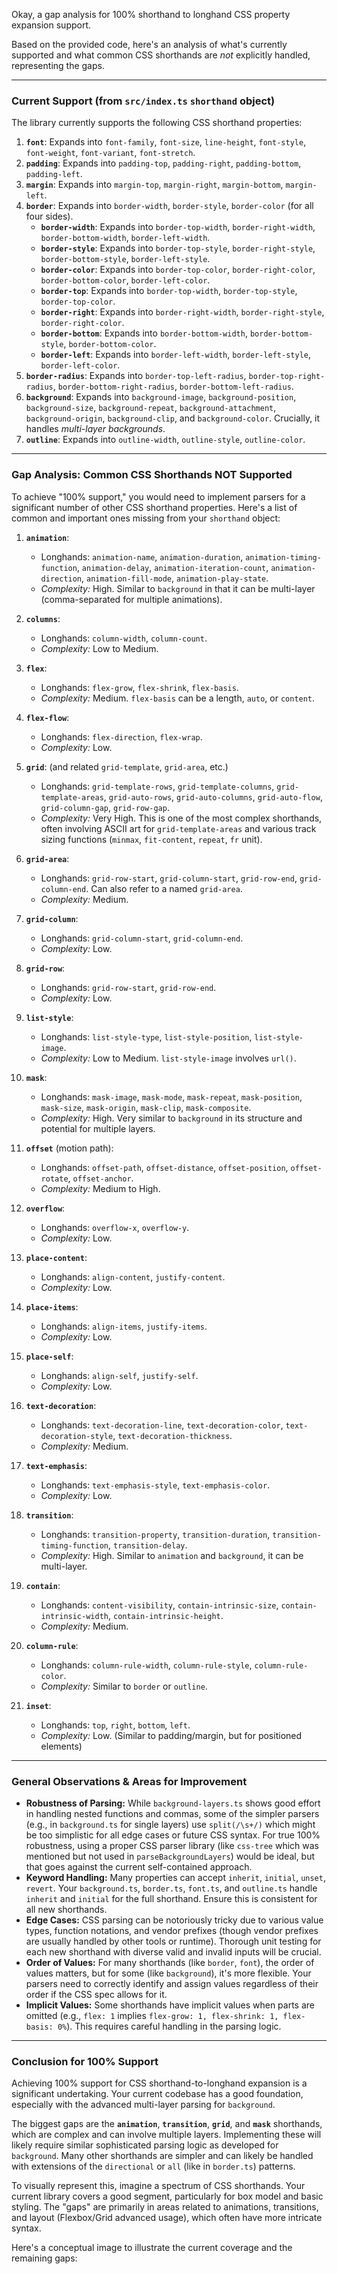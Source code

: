 Okay, a gap analysis for 100% shorthand to longhand CSS property expansion support.

Based on the provided code, here's an analysis of what's currently supported and what common CSS shorthands are *not* explicitly handled, representing the gaps.

---

### Current Support (from `src/index.ts` `shorthand` object)

The library currently supports the following CSS shorthand properties:

1.  **`font`**: Expands into `font-family`, `font-size`, `line-height`, `font-style`, `font-weight`, `font-variant`, `font-stretch`.
2.  **`padding`**: Expands into `padding-top`, `padding-right`, `padding-bottom`, `padding-left`.
3.  **`margin`**: Expands into `margin-top`, `margin-right`, `margin-bottom`, `margin-left`.
4.  **`border`**: Expands into `border-width`, `border-style`, `border-color` (for all four sides).
    *   **`border-width`**: Expands into `border-top-width`, `border-right-width`, `border-bottom-width`, `border-left-width`.
    *   **`border-style`**: Expands into `border-top-style`, `border-right-style`, `border-bottom-style`, `border-left-style`.
    *   **`border-color`**: Expands into `border-top-color`, `border-right-color`, `border-bottom-color`, `border-left-color`.
    *   **`border-top`**: Expands into `border-top-width`, `border-top-style`, `border-top-color`.
    *   **`border-right`**: Expands into `border-right-width`, `border-right-style`, `border-right-color`.
    *   **`border-bottom`**: Expands into `border-bottom-width`, `border-bottom-style`, `border-bottom-color`.
    *   **`border-left`**: Expands into `border-left-width`, `border-left-style`, `border-left-color`.
5.  **`border-radius`**: Expands into `border-top-left-radius`, `border-top-right-radius`, `border-bottom-right-radius`, `border-bottom-left-radius`.
6.  **`background`**: Expands into `background-image`, `background-position`, `background-size`, `background-repeat`, `background-attachment`, `background-origin`, `background-clip`, and `background-color`. Crucially, it handles *multi-layer backgrounds*.
7.  **`outline`**: Expands into `outline-width`, `outline-style`, `outline-color`.

---

### Gap Analysis: Common CSS Shorthands NOT Supported

To achieve "100% support," you would need to implement parsers for a significant number of other CSS shorthand properties. Here's a list of common and important ones missing from your `shorthand` object:

1.  **`animation`**:
    *   Longhands: `animation-name`, `animation-duration`, `animation-timing-function`, `animation-delay`, `animation-iteration-count`, `animation-direction`, `animation-fill-mode`, `animation-play-state`.
    *   *Complexity:* High. Similar to `background` in that it can be multi-layer (comma-separated for multiple animations).

2.  **`columns`**:
    *   Longhands: `column-width`, `column-count`.
    *   *Complexity:* Low to Medium.

3.  **`flex`**:
    *   Longhands: `flex-grow`, `flex-shrink`, `flex-basis`.
    *   *Complexity:* Medium. `flex-basis` can be a length, `auto`, or `content`.

4.  **`flex-flow`**:
    *   Longhands: `flex-direction`, `flex-wrap`.
    *   *Complexity:* Low.

5.  **`grid`**: (and related `grid-template`, `grid-area`, etc.)
    *   Longhands: `grid-template-rows`, `grid-template-columns`, `grid-template-areas`, `grid-auto-rows`, `grid-auto-columns`, `grid-auto-flow`, `grid-column-gap`, `grid-row-gap`.
    *   *Complexity:* Very High. This is one of the most complex shorthands, often involving ASCII art for `grid-template-areas` and various track sizing functions (`minmax`, `fit-content`, `repeat`, `fr` unit).

6.  **`grid-area`**:
    *   Longhands: `grid-row-start`, `grid-column-start`, `grid-row-end`, `grid-column-end`. Can also refer to a named `grid-area`.
    *   *Complexity:* Medium.

7.  **`grid-column`**:
    *   Longhands: `grid-column-start`, `grid-column-end`.
    *   *Complexity:* Low.

8.  **`grid-row`**:
    *   Longhands: `grid-row-start`, `grid-row-end`.
    *   *Complexity:* Low.

9.  **`list-style`**:
    *   Longhands: `list-style-type`, `list-style-position`, `list-style-image`.
    *   *Complexity:* Low to Medium. `list-style-image` involves `url()`.

10. **`mask`**:
    *   Longhands: `mask-image`, `mask-mode`, `mask-repeat`, `mask-position`, `mask-size`, `mask-origin`, `mask-clip`, `mask-composite`.
    *   *Complexity:* High. Very similar to `background` in its structure and potential for multiple layers.

11. **`offset`** (motion path):
    *   Longhands: `offset-path`, `offset-distance`, `offset-position`, `offset-rotate`, `offset-anchor`.
    *   *Complexity:* Medium to High.

12. **`overflow`**:
    *   Longhands: `overflow-x`, `overflow-y`.
    *   *Complexity:* Low.

13. **`place-content`**:
    *   Longhands: `align-content`, `justify-content`.
    *   *Complexity:* Low.

14. **`place-items`**:
    *   Longhands: `align-items`, `justify-items`.
    *   *Complexity:* Low.

15. **`place-self`**:
    *   Longhands: `align-self`, `justify-self`.
    *   *Complexity:* Low.

16. **`text-decoration`**:
    *   Longhands: `text-decoration-line`, `text-decoration-color`, `text-decoration-style`, `text-decoration-thickness`.
    *   *Complexity:* Medium.

17. **`text-emphasis`**:
    *   Longhands: `text-emphasis-style`, `text-emphasis-color`.
    *   *Complexity:* Low.

18. **`transition`**:
    *   Longhands: `transition-property`, `transition-duration`, `transition-timing-function`, `transition-delay`.
    *   *Complexity:* High. Similar to `animation` and `background`, it can be multi-layer.

19. **`contain`**:
    *   Longhands: `content-visibility`, `contain-intrinsic-size`, `contain-intrinsic-width`, `contain-intrinsic-height`.
    *   *Complexity:* Medium.

20. **`column-rule`**:
    *   Longhands: `column-rule-width`, `column-rule-style`, `column-rule-color`.
    *   *Complexity:* Similar to `border` or `outline`.

21. **`inset`**:
    *   Longhands: `top`, `right`, `bottom`, `left`.
    *   *Complexity:* Low. (Similar to padding/margin, but for positioned elements)

---

### General Observations & Areas for Improvement

*   **Robustness of Parsing:** While `background-layers.ts` shows good effort in handling nested functions and commas, some of the simpler parsers (e.g., in `background.ts` for single layers) use `split(/\s+/)` which might be too simplistic for all edge cases or future CSS syntax. For true 100% robustness, using a proper CSS parser library (like `css-tree` which was mentioned but not used in `parseBackgroundLayers`) would be ideal, but that goes against the current self-contained approach.
*   **Keyword Handling:** Many properties can accept `inherit`, `initial`, `unset`, `revert`. Your `background.ts`, `border.ts`, `font.ts`, and `outline.ts` handle `inherit` and `initial` for the full shorthand. Ensure this is consistent for all new shorthands.
*   **Edge Cases:** CSS parsing can be notoriously tricky due to various value types, function notations, and vendor prefixes (though vendor prefixes are usually handled by other tools or runtime). Thorough unit testing for each new shorthand with diverse valid and invalid inputs will be crucial.
*   **Order of Values:** For many shorthands (like `border`, `font`), the order of values matters, but for some (like `background`), it's more flexible. Your parsers need to correctly identify and assign values regardless of their order if the CSS spec allows for it.
*   **Implicit Values:** Some shorthands have implicit values when parts are omitted (e.g., `flex: 1` implies `flex-grow: 1, flex-shrink: 1, flex-basis: 0%`). This requires careful handling in the parsing logic.

---

### Conclusion for 100% Support

Achieving 100% support for CSS shorthand-to-longhand expansion is a significant undertaking. Your current codebase has a good foundation, especially with the advanced multi-layer parsing for `background`.

The biggest gaps are the **`animation`**, **`transition`**, **`grid`**, and **`mask`** shorthands, which are complex and can involve multiple layers. Implementing these will likely require similar sophisticated parsing logic as developed for `background`. Many other shorthands are simpler and can likely be handled with extensions of the `directional` or `all` (like in `border.ts`) patterns.

To visually represent this, imagine a spectrum of CSS shorthands. Your current library covers a good segment, particularly for box model and basic styling. The "gaps" are primarily in areas related to animations, transitions, and layout (Flexbox/Grid advanced usage), which often have more intricate syntax.

Here's a conceptual image to illustrate the current coverage and the remaining gaps:

